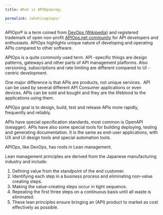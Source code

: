 ```yaml
---
title: What is APIOps&reg;

permalink: /whatisapiops/
---
```


APIOps&reg; is a term coined from [DevOps (Wikipedia)](https://en.wikipedia.org/wiki/DevOps) and registered trademark of open non-profit [APIOps.net community](http://apiops.net) for API developers and enthusiasts. APIOps highlights unique nature of developing and operating APIs compared to other software.

APIOps is a quite commonly used term. API -specific things are design patterns, gateways and other parts of API management platforms. Also versioning, subscriptions and rate limiting are different compared to UI -centric development.

One major difference is that APIs are products, not unique services.  API can be used by several different API Consumer applications or even devices. APIs can be sold and bought and they are the lifeblood to the applications using them.

APIOps goal is to design, build, test and release APIs more rapidly, frequently and reliably.

APIs have special specification standards, most common is OpenAPI (swagger). APIs have also some special tools for building deploying, testing and generating documentation. It is the same as end-user applications, with UX and UI design tools and special automation tools.

APIOps, like DevOps, has roots in Lean management.

Lean management principles are derived from the Japanese manufacturing industry and include: 

1.  Defining value from the standpoint of the end customer. 
2.  Identifying each step in a business process and eliminating non-value creating steps. 
3.  Making the value-creating steps occur in tight sequence. 
4.  Repeating the first three steps on a continuous basis until all waste is eliminated. 
5.  These lean principles ensure bringing an (API) product to market as cost effectively as possible.
